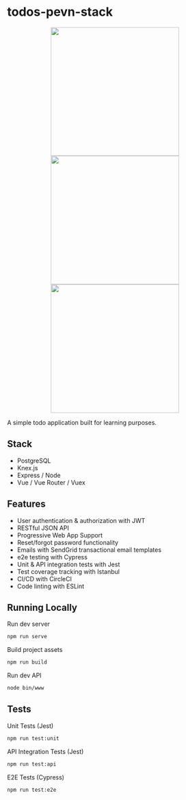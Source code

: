 # todos-pevn-stack

<p align="center">
  <img src="https://i.gyazo.com/52ae65b02cbbbd7a04033c4bf4f15444.png" width="300px"/><br>
  <img src="http://mean.io/wp-content/themes/twentysixteen-child/images/express.png" width="300px"/><br>
  <img src="https://i.gyazo.com/f718dd2c78aaae01bc219d14d1888d26.png" width="300px"/><br>
</p>

A simple todo application built for learning purposes.

## Stack
* PostgreSQL
* Knex.js
* Express / Node
* Vue / Vue Router / Vuex

## Features
* User authentication & authorization with JWT
* RESTful JSON API
* Progressive Web App Support
* Reset/forgot password functionality
* Emails with SendGrid transactional email templates
* e2e testing with Cypress
* Unit & API integration tests with Jest
* Test coverage tracking with Istanbul
* CI/CD with CircleCI
* Code linting with ESLint

## Running Locally

Run dev server
```bash
npm run serve
```

Build project assets
```bash
npm run build
```

Run dev API
```bash
node bin/www
```

## Tests

Unit Tests (Jest)
```bash
npm run test:unit
```
API Integration Tests (Jest)
```bash
npm run test:api
```

E2E Tests (Cypress)
```bash
npm run test:e2e
```
